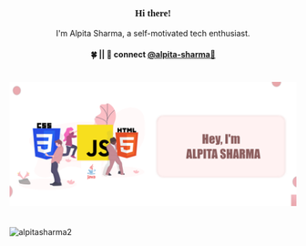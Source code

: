 <h3 align="center" style="font-family:impact;"> Hi there!</h3>

<p align="center">
I'm Alpita Sharma, a self-motivated tech enthusiast.
</p>
 <h4 align="center">
 🍀 || 💬 connect <a href="https://www.linkedin.com/in/alpitasharma9">@alpita-sharma🌸</a>
</h4>
<!-- <p  align="center">
  <a href="https://alpitasharma2.github.io/myepitome/"> Do check out my portfolio</a>
</p> <br> -->

<div style="padding: 20px 0px;"><img src="./yay1.png" alt="aaaa"></div>
<p align="left"> <img src="https://komarev.com/ghpvc/?username=alpitasharma2&label=Profile%20views&color=0e75b6&style=flat" alt="alpitasharma2" /> </p>



</p>
   
   
